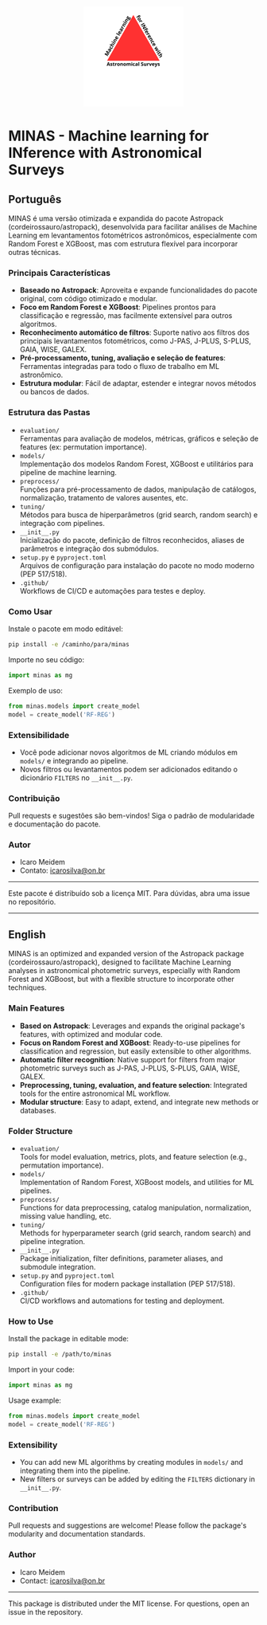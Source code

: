 #
<p align="center">
  <img src="logo/back_black.png" alt="MINAS logo" width="200"/>
</p>

# MINAS - Machine learning for INference with Astronomical Surveys

## Português

MINAS é uma versão otimizada e expandida do pacote Astropack (cordeirossauro/astropack), desenvolvida para facilitar análises de Machine Learning em levantamentos fotométricos astronômicos, especialmente com Random Forest e XGBoost, mas com estrutura flexível para incorporar outras técnicas.

### Principais Características
- **Baseado no Astropack**: Aproveita e expande funcionalidades do pacote original, com código otimizado e modular.
- **Foco em Random Forest e XGBoost**: Pipelines prontos para classificação e regressão, mas facilmente extensível para outros algoritmos.
- **Reconhecimento automático de filtros**: Suporte nativo aos filtros dos principais levantamentos fotométricos, como J-PAS, J-PLUS, S-PLUS, GAIA, WISE, GALEX.
- **Pré-processamento, tuning, avaliação e seleção de features**: Ferramentas integradas para todo o fluxo de trabalho em ML astronômico.
- **Estrutura modular**: Fácil de adaptar, estender e integrar novos métodos ou bancos de dados.

### Estrutura das Pastas

- `evaluation/`  
  Ferramentas para avaliação de modelos, métricas, gráficos e seleção de features (ex: permutation importance).
- `models/`  
  Implementação dos modelos Random Forest, XGBoost e utilitários para pipeline de machine learning.
- `preprocess/`  
  Funções para pré-processamento de dados, manipulação de catálogos, normalização, tratamento de valores ausentes, etc.
- `tuning/`  
  Métodos para busca de hiperparâmetros (grid search, random search) e integração com pipelines.
- `__init__.py`  
  Inicialização do pacote, definição de filtros reconhecidos, aliases de parâmetros e integração dos submódulos.
- `setup.py` e `pyproject.toml`  
  Arquivos de configuração para instalação do pacote no modo moderno (PEP 517/518).
- `.github/`  
  Workflows de CI/CD e automações para testes e deploy.

### Como Usar

Instale o pacote em modo editável:
```bash
pip install -e /caminho/para/minas
```

Importe no seu código:
```python
import minas as mg
```

Exemplo de uso:
```python
from minas.models import create_model
model = create_model('RF-REG')
```

### Extensibilidade
- Você pode adicionar novos algoritmos de ML criando módulos em `models/` e integrando ao pipeline.
- Novos filtros ou levantamentos podem ser adicionados editando o dicionário `FILTERS` no `__init__.py`.

### Contribuição
Pull requests e sugestões são bem-vindos! Siga o padrão de modularidade e documentação do pacote.

### Autor
- Icaro Meidem
- Contato: icarosilva@on.br


---

Este pacote é distribuído sob a licença MIT. Para dúvidas, abra uma issue no repositório.

---

## English

MINAS is an optimized and expanded version of the Astropack package (cordeirossauro/astropack), designed to facilitate Machine Learning analyses in astronomical photometric surveys, especially with Random Forest and XGBoost, but with a flexible structure to incorporate other techniques.

### Main Features
- **Based on Astropack**: Leverages and expands the original package's features, with optimized and modular code.
- **Focus on Random Forest and XGBoost**: Ready-to-use pipelines for classification and regression, but easily extensible to other algorithms.
- **Automatic filter recognition**: Native support for filters from major photometric surveys such as J-PAS, J-PLUS, S-PLUS, GAIA, WISE, GALEX.
- **Preprocessing, tuning, evaluation, and feature selection**: Integrated tools for the entire astronomical ML workflow.
- **Modular structure**: Easy to adapt, extend, and integrate new methods or databases.

### Folder Structure

- `evaluation/`  
  Tools for model evaluation, metrics, plots, and feature selection (e.g., permutation importance).
- `models/`  
  Implementation of Random Forest, XGBoost models, and utilities for ML pipelines.
- `preprocess/`  
  Functions for data preprocessing, catalog manipulation, normalization, missing value handling, etc.
- `tuning/`  
  Methods for hyperparameter search (grid search, random search) and pipeline integration.
- `__init__.py`  
  Package initialization, filter definitions, parameter aliases, and submodule integration.
- `setup.py` and `pyproject.toml`  
  Configuration files for modern package installation (PEP 517/518).
- `.github/`  
  CI/CD workflows and automations for testing and deployment.

### How to Use

Install the package in editable mode:
```bash
pip install -e /path/to/minas
```

Import in your code:
```python
import minas as mg
```

Usage example:
```python
from minas.models import create_model
model = create_model('RF-REG')
```

### Extensibility
- You can add new ML algorithms by creating modules in `models/` and integrating them into the pipeline.
- New filters or surveys can be added by editing the `FILTERS` dictionary in `__init__.py`.

### Contribution
Pull requests and suggestions are welcome! Please follow the package's modularity and documentation standards.

### Author
- Icaro Meidem
- Contact: icarosilva@on.br

---

This package is distributed under the MIT license. For questions, open an issue in the repository.
